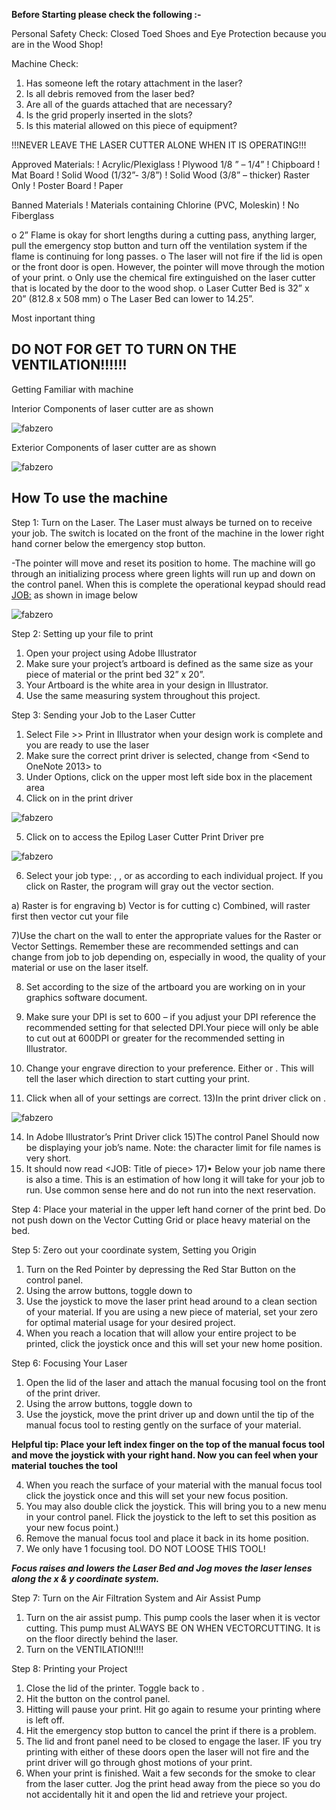 **Before Starting please check the following :-**

Personal Safety Check:
Closed Toed Shoes and Eye Protection because you are in the Wood Shop!

Machine Check:
1) Has someone left the rotary attachment in the laser?
2) Is all debris removed from the laser bed?
3) Are all of the guards attached that are necessary? 
4) Is the grid properly inserted in the slots?
5) Is this material allowed on this piece of equipment?


!!!NEVER LEAVE THE LASER CUTTER ALONE WHEN IT IS OPERATING!!!

Approved Materials:
! Acrylic/Plexiglass
! Plywood 1/8 ” – 1/4”
! Chipboard
! Mat Board
! Solid Wood (1/32”- 3/8”)
! Solid Wood (3/8” – thicker) Raster Only
! Poster Board
! Paper

Banned Materials
! Materials containing Chlorine (PVC, Moleskin)
! No Fiberglass

o 2” Flame is okay for short lengths during a cutting pass, anything
larger, pull the emergency stop button and turn off the ventilation
system if the flame is continuing for long passes.
o The laser will not fire if the lid is open or the front door is open.
However, the pointer will move through the motion of your print.
o Only use the chemical fire extinguished on the laser cutter that is
located by the door to the wood shop.
o Laser Cutter Bed is 32” x 20” (812.8 x 508 mm)
o The Laser Bed can lower to 14.25”.

Most inportant thing
## DO NOT FOR GET TO TURN ON THE VENTILATION!!!!!!

Getting Familiar with machine

Interior Components of laser cutter are as shown

![fabzero](img/interiorcompo.jpg)

Exterior Components of laser cutter are as shown

![fabzero](img/exteriorcompo.jpg)

## How To use the machine

Step 1: 
Turn on the Laser. The Laser must always be turned on to receive your job.
        The switch is located on the front of the machine in the lower right hand 
        corner below the emergency stop button.

        
-The pointer will move and reset its position to home. The machine will
         go through an initializing process where green lights will run up and
         down on the control panel. When this is complete the operational
         keypad should read <JOB:> as shown in image below

![fabzero](img/job.jpg)

Step 2: Setting up your file to print

1) Open your project using Adobe Illustrator
2) Make sure your project’s artboard is defined as the same size as your piece of material or the print bed 32” x 20”.
3) Your Artboard is the white area in your design in Illustrator.
3) Use the same measuring system throughout this project.


Step 3: Sending your Job to the Laser Cutter

1) Select File >> Print in Illustrator when your design work is complete and you are ready to use the laser
2) Make sure the correct print driver is selected, change from <Send to OneNote 2013> to <Epilog Engraver WinX64 Fusion>
3) Under Options, click on the upper most left side box in the placement area
4) Click on <Set-up> in the print driver

![fabzero](img/setup.jpg)

5) Click on <Preferences> to access the Epilog Laser Cutter Print Driver pre

![fabzero](img/pre.jpg)


6) Select your job type: <Raster>, <Vector>, or <Combined> as according to each individual project. If you click on Raster, the program will gray out the vector section.

a) Raster is for engraving
b) Vector is for cutting
c) Combined, will raster first then vector cut your file

7)Use the chart on the wall to enter the appropriate values for the Raster or Vector Settings. Remember these are recommended settings and can change from job to  job depending on, especially in wood, the quality of your material or use on the laser itself.

8) Set <Piece Size> according to the size of the artboard you are working on in your graphics software document.

9)  Make sure your DPI is set to 600 – if you adjust your DPI reference the recommended setting for that selected DPI.Your piece will only be able to cut out at 600DPI or greater for the recommended setting in Illustrator.
10) Change your engrave direction to your preference. Either <TopDown> or <BottomUp>. This will tell the laser which direction to start cutting your print.

11) Click <OK> when all of your settings are correct.
13)In the print driver click on <Print>.

![fabzero](img/print.jpg)

14) In Adobe Illustrator’s Print Driver click <Print>
15)The control Panel Should now be displaying your job’s name. Note: the character limit for file names is very short.
16) It should now read <JOB: Title of piece>
17)• Below your job name there is also a time. This is an estimation of how long it will take for your job to run. Use common sense here and do not run into the next reservation.

Step 4: Place your material in the upper left hand corner of the print bed. Do not push down on the Vector Cutting Grid or place heavy material on the bed.

Step 5: Zero out your coordinate system, Setting you Origin

1) Turn on the Red Pointer by depressing the Red Star Button on the control panel.
2) Using the arrow buttons, toggle down to <Jog>
3) Use the joystick to move the laser print head around to a clean section of your material. If you are using a new piece of material, set your zero for optimal material usage for your desired project.
4) When you reach a location that will allow your entire project to be printed, click the joystick once and this will set your new home position.

Step 6: Focusing Your Laser

1) Open the lid of the laser and attach the manual focusing tool on the front of the print driver.
2) Using the arrow buttons, toggle down to <Focus>
3) Use the joystick, move the print driver up and down until the tip of the manual focus tool to resting gently on the surface of your material. 

**Helpful tip: Place your left index finger on the top of the manual focus tool and move the joystick with your right hand. Now you can feel when your material** **touches the tool**

4) When you reach the surface of your material with the manual focus tool click the joystick once and this will set your new focus position.
5) You may also double click the joystick. This will bring you to a new menu in your control panel. Flick the joystick to the left to set this position as your new focus point.)
6) Remove the manual focus tool and place it back in its home position. 
7) We only have 1 focusing tool. DO NOT LOOSE THIS TOOL!

***Focus raises and lowers the Laser Bed and Jog moves the laser lenses along the x & y coordinate system.***

Step 7: Turn on the Air Filtration System and Air Assist Pump
1) Turn on the air assist pump. This pump cools the laser when it is vector cutting. This pump must ALWAYS BE ON WHEN VECTORCUTTING. It is on the floor directly behind the laser.
2) Turn on the VENTILATION!!!!

Step 8: Printing your Project

1) Close the lid of the printer. Toggle back to <JOB>.
2) Hit the <GO> button on the control panel.
3) Hitting <STOP> will pause your print. Hit go again to resume your printing where is left off.
4) Hit the emergency stop button to cancel the print if there is a problem.
5) The lid and front panel need to be closed to engage the laser. IF you try printing with either of these doors open the laser will not fire and the print driver will go through ghost motions of your print.
6) When your print is finished. Wait a few seconds for the smoke to clear from the laser cutter. Jog the print head away from the piece so you do not accidentally hit it and open the lid and retrieve your project.



    